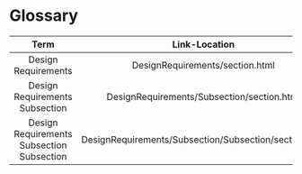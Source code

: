 # Glossary

|     Term                                  |    Link-Location                                      |
|:-----------------------------------------:|:-----------------------------------------------------:|
| Design Requirements                       | DesignRequirements/section.html                       |
| Design Requirements Subsection            | DesignRequirements/Subsection/section.html            |
| Design Requirements Subsection Subsection | DesignRequirements/Subsection/Subsection/section.html |